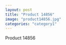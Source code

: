 ```yaml
---
layout: post
title: "Product 14856"
image: "product14856.jpg"
categories: "category1"
---
```

Product 14856
